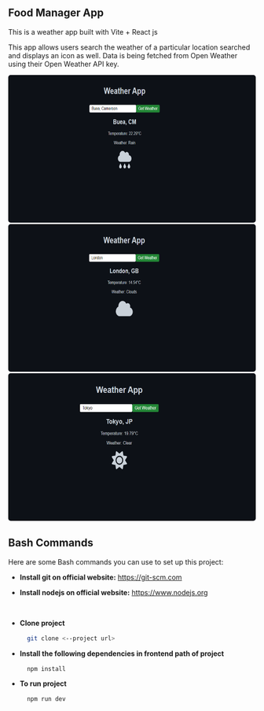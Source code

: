 ## Food Manager App

This is a weather app built with Vite + React js
<br/>

This app allows users search the weather of a particular location searched and displays an icon as well.
Data is being fetched from Open Weather using their Open Weather API key.

<img src="./read_me_images/img1.PNG" alt="Alt text" style="height: 300px;width: 800px;  border-radius: 5px;"/>
<br/>
<img src="./read_me_images/img2.PNG" alt="Alt text" style="height: 300px;width: 800px;  border-radius: 5px;"/>
<br/>
<img src="./read_me_images/img3.PNG" alt="Alt text" style="height: 300px;width: 800px;  border-radius: 5px;"/>


## Bash Commands

Here are some Bash commands you can use to set up this project:

* **Install git on official website:** https://git-scm.com

* **Install nodejs on official website:** https://www.nodejs.org

<br/>

* **Clone project**
  ```bash
    git clone <--project url>

* **Install the following dependencies in frontend path of project**
  ```bash
    npm install

* **To run project**
  ```bash
    npm run dev
